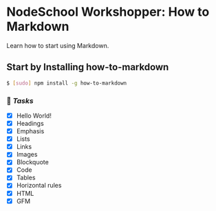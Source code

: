 # NodeSchool Workshopper: How to Markdown

Learn how to start using Markdown.

## Start by Installing how-to-markdown

```sh
$ [sudo] npm install -g how-to-markdown 
```

### 📜 _Tasks_

- [x] Hello World!
- [x] Headings
- [x] Emphasis
- [x] Lists
- [x] Links
- [x] Images
- [x] Blockquote
- [x] Code
- [x] Tables
- [x] Horizontal rules
- [x] HTML
- [x] GFM